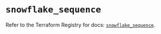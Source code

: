 # `snowflake_sequence`

Refer to the Terraform Registry for docs: [`snowflake_sequence`](https://registry.terraform.io/providers/snowflakedb/snowflake/2.1.0/docs/resources/sequence).

